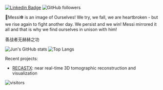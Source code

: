 [![Linkedin Badge](https://img.shields.io/badge/-zhujun-blue?style=flat-square&logo=Linkedin&logoColor=white&link=https://www.linkedin.com/in/jun-zhu-0bb51782/)](https://www.linkedin.com/in/jun-zhu-0bb51782/)
![GitHub followers](https://img.shields.io/github/followers/zhujun98?label=Follow&style=social)

:crown:Messi:soccer: is an image of Ourselves! We try, we fall, we are heartbroken - but we rise again to fight another day. We persist and we win! Messi mirrored it all and that is why we find ourselves in unison with him!

善战者无赫赫之功

![Jun's GitHub stats](https://github-readme-stats-sable-phi-28.vercel.app/api?username=zhujun98&show_icons=true&line_height=20&card_width=400)
![Top Langs](https://github-readme-stats-sable-phi-28.vercel.app/api/top-langs/?username=zhujun98&langs_count=6&card_width=250&count_private=true&layout=compact&hide=CMake,Jupyter%20Notebook,HTML,GLSL,Tex,shell,vim%20script,starlark)

Recent projects:
- [RECASTX](https://zhujun98.github.io/recastx/): near real-time 3D tomographic reconstruction and visualization

<!-- Optional Visitors badge: -->
![visitors](https://visitor-badge.laobi.icu/badge?page_id=zhujun98.zhujun98)

<br />

